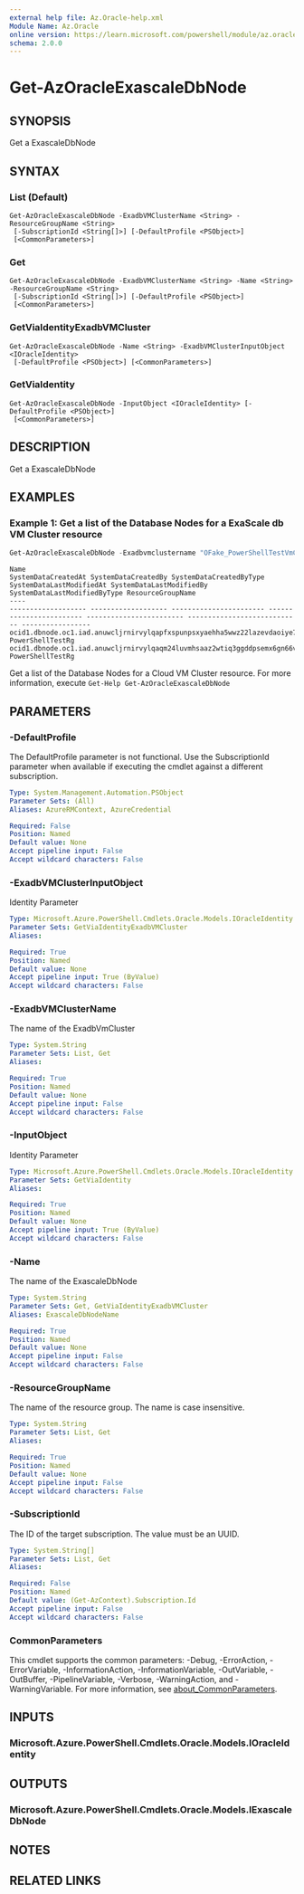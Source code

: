 ```yaml
---
external help file: Az.Oracle-help.xml
Module Name: Az.Oracle
online version: https://learn.microsoft.com/powershell/module/az.oracle/get-azoracleexascaledbnode
schema: 2.0.0
---
```


# Get-AzOracleExascaleDbNode

## SYNOPSIS
Get a ExascaleDbNode

## SYNTAX

### List (Default)
```
Get-AzOracleExascaleDbNode -ExadbVMClusterName <String> -ResourceGroupName <String>
 [-SubscriptionId <String[]>] [-DefaultProfile <PSObject>]
 [<CommonParameters>]
```

### Get
```
Get-AzOracleExascaleDbNode -ExadbVMClusterName <String> -Name <String> -ResourceGroupName <String>
 [-SubscriptionId <String[]>] [-DefaultProfile <PSObject>]
 [<CommonParameters>]
```

### GetViaIdentityExadbVMCluster
```
Get-AzOracleExascaleDbNode -Name <String> -ExadbVMClusterInputObject <IOracleIdentity>
 [-DefaultProfile <PSObject>] [<CommonParameters>]
```

### GetViaIdentity
```
Get-AzOracleExascaleDbNode -InputObject <IOracleIdentity> [-DefaultProfile <PSObject>]
 [<CommonParameters>]
```

## DESCRIPTION
Get a ExascaleDbNode

## EXAMPLES

### Example 1: Get a list of the Database Nodes for a ExaScale db VM Cluster resource
```powershell
Get-AzOracleExascaleDbNode -Exadbvmclustername "OFake_PowerShellTestVmCluster" -ResourceGroupName "PowerShellTestRg"
```

```output
Name                                                                              SystemDataCreatedAt SystemDataCreatedBy SystemDataCreatedByType SystemDataLastModifiedAt SystemDataLastModifiedBy SystemDataLastModifiedByType ResourceGroupName
----                                                                              ------------------- ------------------- ----------------------- ------------------------ ------------------------ ---------------------------- -----------------
ocid1.dbnode.oc1.iad.anuwcljrnirvylqapfxspunpsxyaehha5wwz22lazevdaoiye7bh4iy2nwfa                                                                                                                                                PowerShellTestRg
ocid1.dbnode.oc1.iad.anuwcljrnirvylqaqm24luvmhsaaz2wtiq3ggddpsemx6gn66vff5rulsgnq                                                                                                                                                PowerShellTestRg
```

Get a list of the Database Nodes for a Cloud VM Cluster resource.
For more information, execute `Get-Help Get-AzOracleExascaleDbNode`

## PARAMETERS

### -DefaultProfile
The DefaultProfile parameter is not functional.
Use the SubscriptionId parameter when available if executing the cmdlet against a different subscription.

```yaml
Type: System.Management.Automation.PSObject
Parameter Sets: (All)
Aliases: AzureRMContext, AzureCredential

Required: False
Position: Named
Default value: None
Accept pipeline input: False
Accept wildcard characters: False
```

### -ExadbVMClusterInputObject
Identity Parameter

```yaml
Type: Microsoft.Azure.PowerShell.Cmdlets.Oracle.Models.IOracleIdentity
Parameter Sets: GetViaIdentityExadbVMCluster
Aliases:

Required: True
Position: Named
Default value: None
Accept pipeline input: True (ByValue)
Accept wildcard characters: False
```

### -ExadbVMClusterName
The name of the ExadbVmCluster

```yaml
Type: System.String
Parameter Sets: List, Get
Aliases:

Required: True
Position: Named
Default value: None
Accept pipeline input: False
Accept wildcard characters: False
```

### -InputObject
Identity Parameter

```yaml
Type: Microsoft.Azure.PowerShell.Cmdlets.Oracle.Models.IOracleIdentity
Parameter Sets: GetViaIdentity
Aliases:

Required: True
Position: Named
Default value: None
Accept pipeline input: True (ByValue)
Accept wildcard characters: False
```

### -Name
The name of the ExascaleDbNode

```yaml
Type: System.String
Parameter Sets: Get, GetViaIdentityExadbVMCluster
Aliases: ExascaleDbNodeName

Required: True
Position: Named
Default value: None
Accept pipeline input: False
Accept wildcard characters: False
```

### -ResourceGroupName
The name of the resource group.
The name is case insensitive.

```yaml
Type: System.String
Parameter Sets: List, Get
Aliases:

Required: True
Position: Named
Default value: None
Accept pipeline input: False
Accept wildcard characters: False
```

### -SubscriptionId
The ID of the target subscription.
The value must be an UUID.

```yaml
Type: System.String[]
Parameter Sets: List, Get
Aliases:

Required: False
Position: Named
Default value: (Get-AzContext).Subscription.Id
Accept pipeline input: False
Accept wildcard characters: False
```

### CommonParameters
This cmdlet supports the common parameters: -Debug, -ErrorAction, -ErrorVariable, -InformationAction, -InformationVariable, -OutVariable, -OutBuffer, -PipelineVariable, -Verbose, -WarningAction, and -WarningVariable. For more information, see [about_CommonParameters](http://go.microsoft.com/fwlink/?LinkID=113216).

## INPUTS

### Microsoft.Azure.PowerShell.Cmdlets.Oracle.Models.IOracleIdentity

## OUTPUTS

### Microsoft.Azure.PowerShell.Cmdlets.Oracle.Models.IExascaleDbNode

## NOTES

## RELATED LINKS
